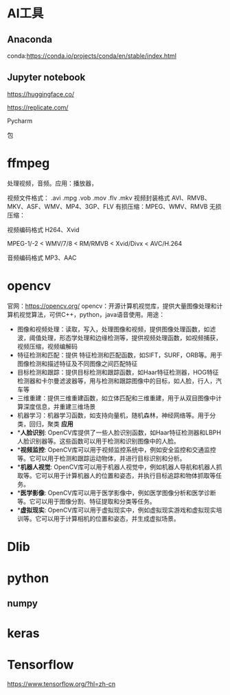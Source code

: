 # AI工具
## Anaconda
conda:https://conda.io/projects/conda/en/stable/index.html
## Jupyter notebook



https://huggingface.co/

https://replicate.com/

Pycharm


包


# ffmpeg
处理视频，音频。应用：播放器，

视频文件格式：
.avi .mpg .vob .mov .flv .mkv 
视频封装格式
AVI、RMVB、MKV、ASF、WMV、MP4、3GP、FLV
有损压缩：MPEG、WMV、RMVB
无损压缩：

视频编码格式
H264、Xvid

MPEG-1/-2 < WMV/7/8 < RM/RMVB < Xvid/Divx < AVC/H.264

音频编码格式
MP3、AAC

# opencv
官网：https://opencv.org/
opencv：开源计算机视觉库，提供大量图像处理和计算机视觉算法，可供C++，python，java语音使用。用途：
* 图像和视频处理：读取，写入，处理图像和视频，提供图像处理函数，如滤波，阈值处理，形态学处理和边缘检测等，提供视频处理函数，如视频捕获，视频压缩，视频编解码
* 特征检测和匹配：提供 特征检测和匹配函数，如SIFT，SURF，ORB等。用于图像检测和描述特征及不同图像之间匹配特征
* 目标检测和跟踪：提供目标检测和跟踪函数，如Haar特征检测器，HOG特征检测器和卡尔曼滤波器等，用与检测和跟踪图像中的目标，如人脸，行人，汽车等
* 三维重建：提供三维重建函数，如立体匹配和三维重建，用于从双目图像中计算深度信息，并重建三维场景
* 机器学习：机器学习函数，如支持向量机，随机森林，神经网络等。用于分类，回归，聚类
**应用**
* ***人脸识别**: OpenCV库提供了一些人脸识别函数，如Haar特征检测器和LBPH人脸识别器等。这些函数可以用于检测和识别图像中的人脸。
* ***视频监控**: OpenCV库可以用于视频监控系统中，例如安全监控和交通监控等。它可以用于检测和跟踪运动物体，并进行目标识别和分析。
* ***机器人视觉**: OpenCV库可以用于机器人视觉中，例如机器人导航和机器人抓取等。它可以用于计算机器人的位置和姿态，并执行目标追踪和物体抓取等任务。
* ***医学影像**: OpenCV库可以用于医学影像中，例如医学图像分析和医学诊断等。它可以用于图像分割、特征提取和分类等任务。
* ***虚拟现实**: OpenCV库可以用于虚拟现实中，例如虚拟现实游戏和虚拟现实培训等。它可以用于计算相机的位置和姿态，并生成虚拟场景。



# Dlib

# python


## numpy


# keras


# Tensorflow

https://www.tensorflow.org/?hl=zh-cn